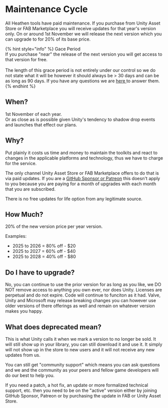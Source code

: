 # Maintenance Cycle

All Heathen tools have paid maintenance. If you purchase from Unity Asset Store or FAB Marketplace you will receive updates for that year's version only. On or around 1st November we will release the next version which you can upgrade to for 20% of its base price.

{% hint style="info" %}
Gace Period\
If you purchase "near" the release of the next version you will get access to that version for free. \
\
The length of this grace period is not entirely under our control so we do not state what it will be however it should always be > 30 days and can be as long as 90 days. If you have any questions we are [here ](https://discord.gg/heathen-group-463483739612381204)to answer them.
{% endhint %}

## When?

1st November of each year.\
Or as close as is possible given Unity's tendency to shadow drop events and launches that effect our plans.

## Why?

Put plainly it costs us time and money to maintain the toolkits and react to changes in the applicable platforms and technology, thus we have to charge for the service.

The only channel Unity Asset Store or FAB Marketplace offers to do that is via paid updates. If you are a [GitHub Sponsor or Patreon](../become-a-sponsor/) this doesn't apply to you because you are paying for a month of upgrades with each month that you are subscribed.

There is no free updates for life option from any legitimate source.

## How Much?

20% of the new version price per year version.

Examples:

* 2025 to 2026 = 80% off - $20
* 2025 to 2027 = 60% off - $40&#x20;
* 2025 to 2028 = 40% off - $80

## Do I have to upgrade?

No, you can continue to use the prior version for as long as you like, we DO NOT remove access to anything you own ever, nor does Unity. Licenses are perpetual and do not expire. Code will continue to funciton as it had. Valve, Unity and Microsoft may release breaking changes you can however use older versions of there offerings as well and remain on whatever version makes you happy.

## What does deprecated mean?

This is what Unity calls it when we mark a version to no longer be sold. It will still show up in your library, you can still download it and use it. It simply will not show up in the store to new users and it will not receive any new updates from us.

You can still get "community support" which means you can ask questions and we and the community as your peers and fellow game developers will do our best to help you.

If you need a patch, a hot fix, an update or more formalized technical support, etc. then you need to be on the "active" version either by joining GitHub Sponsor, Patreon or by purchasing the update in FAB or Unity Asset Store.

